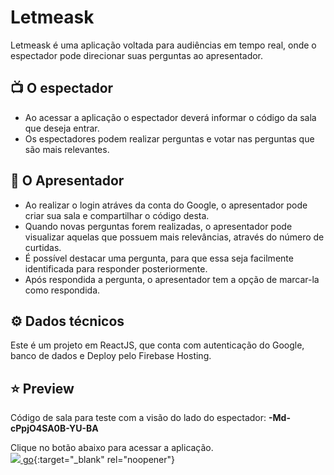 # Letmeask
Letmeask é uma aplicação voltada para audiências em tempo real, onde o espectador pode direcionar suas perguntas ao apresentador.

## 📺 O espectador
* Ao acessar a aplicação o espectador deverá informar o código da sala que deseja entrar.
* Os espectadores podem realizar perguntas e votar nas perguntas que são mais relevantes.

## 🎤 O Apresentador
* Ao realizar o login atráves da conta do Google, o apresentador pode criar sua sala e compartilhar o código desta.
* Quando novas perguntas forem realizadas, o apresentador pode visualizar aquelas que possuem mais relevâncias, através do número de curtidas.
* É possível destacar uma pergunta, para que essa seja facilmente identificada para responder posteriormente.
* Após respondida a pergunta, o apresentador tem a opção de marcar-la como respondida.

## ⚙ Dados técnicos
Este é um projeto em ReactJS, que conta com autenticação do Google, banco de dados e Deploy pelo Firebase Hosting.

## ⭐ Preview
Código de sala para teste com a visão do lado do espectador: **-Md-cPpjO4SA0B-YU-BA**

Clique no botão abaixo para acessar a aplicação.  <br>
<a href= "https://letmeask-96cb2.web.app/" target="_blank">
   <img src="https://img.shields.io/badge/firebase-ffca28?style=for-the-badge&logo=firebase&logoColor=black"/>
</a>
[go](https://letmeask-96cb2.web.app/){:target="_blank" rel="noopener"}
